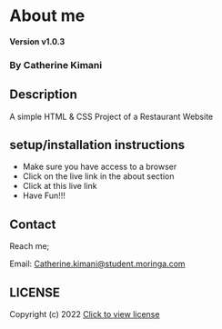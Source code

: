 # About me

#### Version v1.0.3

### By Catherine Kimani

## Description
A simple HTML & CSS Project of a Restaurant Website

## setup/installation instructions
* Make sure you have access to a browser
* Click on the live link in the about section
* Click at this live link
* Have Fun!!!

## Contact
Reach me;

Email: Catherine.kimani@student.moringa.com

## LICENSE
Copyright (c) 2022 [Click to view license](LICENSE)